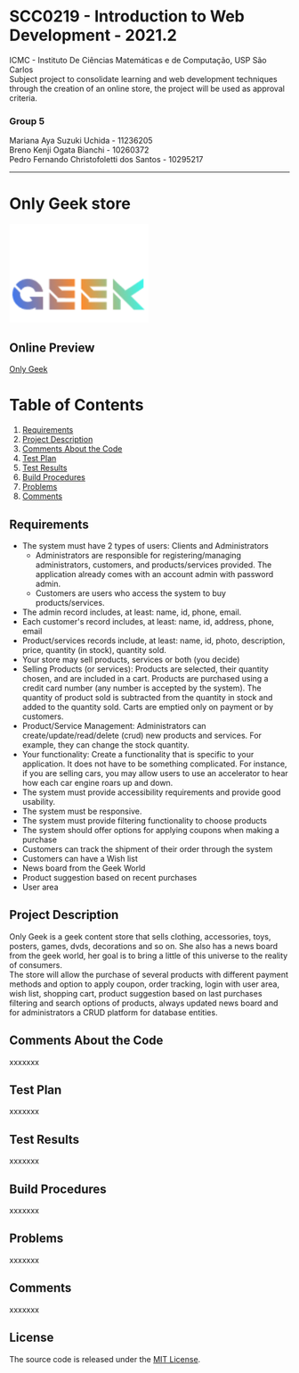 # SCC0219 - Introduction to Web Development - 2021.2<br>
ICMC - Instituto De Ciências Matemáticas e de Computação, USP São Carlos<br>
Subject project to consolidate learning and web development techniques through the creation of an online store, the project will be used as approval criteria.<br>

### Group 5
Mariana Aya Suzuki Uchida - 11236205<br>
Breno Kenji Ogata Bianchi - 10260372<br>
Pedro Fernando Christofoletti dos Santos  - 10295217<br>

---
# Only Geek store
<img src="frontend/images/onlyGeek/logo.png" alt="Only Geek logo" style="width:250px;"/>

## Online Preview
<a href="https://only-geek.pedrofernandoch.repl.co/" target="_blank">Only Geek</a>

# Table of Contents
1. [Requirements](#requirements)
2. [Project Description](#project-description)
3. [Comments About the Code](#comments-about-the-code)
4. [Test Plan](#test-plan)
5. [Test Results](#test-results)
6. [Build Procedures](#build-procedures)
7. [Problems](#problems)
8. [Comments](#comments)

## Requirements

* The system must have 2 types of users: Clients and Administrators
  - Administrators are responsible for registering/managing administrators, customers, and products/services provided. The application already comes with an account admin with password admin.
  - Customers are users who access the system to buy products/services.
* The admin record includes, at least: name, id, phone, email.
* Each customer's record includes, at least: name, id, address, phone, email
* Product/services records include, at least: name, id, photo, description, price, quantity (in stock), quantity sold.
* Your store may sell products, services or both (you decide)
* Selling Products (or services): Products are selected, their quantity chosen, and are included in a cart. Products are purchased using a credit card number (any number is accepted by the system). The quantity of product sold is subtracted from the quantity in stock and added to the quantity sold. Carts are emptied only on payment or by customers.
* Product/Service Management: Administrators can create/update/read/delete (crud) new products and services. For example, they can change the stock quantity.
* Your functionality: Create a functionality that is specific to your application. It does not have to be something complicated. For instance, if you are selling cars, you may allow users to use an accelerator to hear how each car engine roars up and down.   
* The system must provide accessibility requirements and provide good usability. 
* The system must be responsive.
* The system must provide filtering functionality to choose products
* The system should offer options for applying coupons when making a purchase
* Customers can track the shipment of their order through the system
* Customers can have a Wish list
* News board from the Geek World
* Product suggestion based on recent purchases
* User area 

## Project Description

  Only Geek is a geek content store that sells clothing, accessories, toys, posters, games, dvds, decorations and so on. She also has a news board from the geek world, her goal is to bring a little of this universe to the reality of consumers.<br>
  The store will allow the purchase of several products with different payment methods and option to apply coupon, order tracking, login with user area, wish list, shopping cart, product suggestion based on last purchases filtering and search options of products, always updated news board and for administrators a CRUD platform for database entities.

## Comments About the Code

xxxxxxx

## Test Plan

xxxxxxx

## Test Results

xxxxxxx

## Build Procedures

xxxxxxx

## Problems

xxxxxxx

## Comments

xxxxxxx

## License

The source code is released under the [MIT License](https://github.com/pedrofernandoch/only-geek-store/blob/master/LICENSE).
